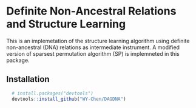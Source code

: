 # Definite Non-Ancestral Relations and Structure Learning
This is an implemetation of the structure learning algorithm using definite non-ancestral (DNA) relations as intermediate instrument. A modified version of sparsest permutation algorithm (SP) is implemneted in this package. 

## Installation
```R
  # install.packages("devtools")
  devtools::install_github("WY-Chen/DAGDNA")
  ```
